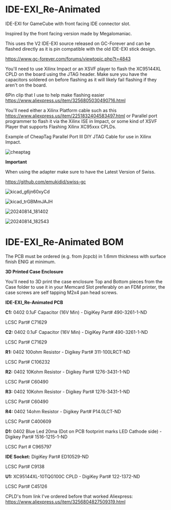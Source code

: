 # IDE-EXI_Re-Animated
IDE-EXI for GameCube with front facing IDE connector slot.

Inspired by the front facing version made by Megalomaniac.

This uses the V2 IDE-EXI source released on GC-Forever and can be flashed directly as it is pin compatible
with the old IDE-EXI stick design.

https://www.gc-forever.com/forums/viewtopic.php?t=4843

You'll need to use Xilinx Impact or an XSVF player to flash the XC95144XL CPLD on the board using the JTAG header.
Make sure you have the capacitors soldered on before flashing as it will likely fail flashing if they aren't on the board.

6Pin clip that I use to help make flashing easier https://www.aliexpress.us/item/3256805030490716.html

You'll need either a Xilinx Platform cable such as this https://www.aliexpress.us/item/2251832404583497.html or Parallel port programmer to flash it via the Xilinx ISE in Impact, or some kind of XSVF Player that supports Flashing Xilinx XC95xxx CPLDs.

Example of CheapTag Parallel Port III DIY JTAG Cable for use in Xilinx Impact.

![cheaptag](https://github.com/user-attachments/assets/b19aa58e-b4ea-41fd-97be-7089c8e5e8da)



  

**Important**

When using the adapter make sure to have the Latest Version of Swiss.

https://github.com/emukidid/swiss-gc


![kicad_g6jn60xyCd](https://github.com/user-attachments/assets/e48d86ef-7825-4ca5-904c-26c82cf879d2)


![kicad_trGBMmJAJH](https://github.com/user-attachments/assets/e0d741aa-d3db-4362-bab1-34cb889fb254)


![20240814_181402](https://github.com/user-attachments/assets/237d5728-ccf0-4769-b158-24dc9456e817)


![20240814_182543](https://github.com/user-attachments/assets/c732d98a-bd5f-402f-9872-d9e99b31a5ad)



IDE-EXI_Re-Animated BOM
=====================================
The PCB must be ordered (e.g. from jlcpcb) in 1.6mm thickness with surface finish ENIG at minimum.

**3D Printed Case Enclosure**

You'll need to 3D print the case enclosure Top and Bottom pieces from the Case folder to use it in your Memcard Slot preferably on an FDM printer, 
the case screws are self tapping M2x4 pan head screws.

**IDE-EXI_Re-Animated PCB**

**C1:** 0402 0.1uF Capacitor (16V Min) - DigiKey Part# 490-3261-1-ND

LCSC Part# C71629

**C2:** 0402 0.1uF Capacitor (16V Min) - DigiKey Part# 490-3261-1-ND

LCSC Part# C71629

**R1:** 0402 100ohm Resistor - Digikey Part# 311-100LRCT-ND

LCSC Part# C106232

**R2:** 0402 10Kohm Resistor - Digikey Part# 1276-3431-1-ND

LCSC Part# C60490

**R3:** 0402 10Kohm Resistor - Digikey Part# 1276-3431-1-ND

LCSC Part# C60490

**R4:** 0402 14ohm Resistor - Digikey Part# P14.0LCT-ND

LCSC Part# C400609

**D1:** 0402 Blue Led 20ma (Dot on PCB footprint marks LED Cathode side) - Digikey Part# 1516-1215-1-ND

LCSC Part # C965797

**IDE Socket:** DigiKey Part# ED10529-ND

LCSC Part# C9138

**U1:** XC95144XL-10TQG100C CPLD - DigiKey Part# 122-1372-ND

LCSC Part# C45126

CPLD's from link I've ordered before that worked
Aliexpress: https://www.aliexpress.us/item/3256804827509319.html
